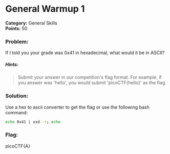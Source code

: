 # General Warmup 1
__Category:__ General Skills  
__Points:__ 50

### Problem:

If I told you your grade was 0x41 in hexadecimal, what would it be in ASCII?

##### Hints:
> Submit your answer in our competition's flag format. For example, if you answer was 'hello', you would submit 'picoCTF{hello}' as the flag.

### Solution:

Use a hex to ascii converter to get the flag or use the following bash command:

```Bash
echo 0x41 | xxd -r; echo
```

### Flag:

picoCTF{A}
